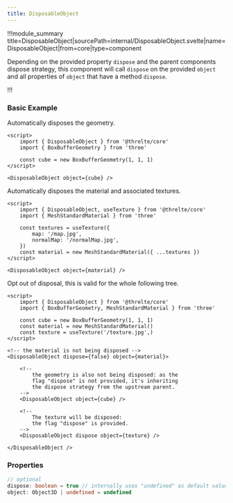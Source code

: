 ```yaml
---
title: DisposableObject
---
```


!!!module_summary title=DisposableObject|sourcePath=internal/DisposableObject.svelte|name=DisposableObject|from=core|type=component

Depending on the provided property `dispose` and the parent components dispose strategy, this component will call `dispose` on the provided `object` and all properties of `object` that have a method `dispose`.

!!!

### Basic Example

Automatically disposes the geometry.

```svelte
<script>
	import { DisposableObject } from '@threlte/core'
	import { BoxBufferGeometry } from 'three'

	const cube = new BoxBufferGeometry(1, 1, 1)
</script>

<DisposableObject object={cube} />
```

Automatically disposes the material and associated textures.

```svelte
<script>
	import { DisposableObject, useTexture } from '@threlte/core'
	import { MeshStandardMaterial } from 'three'

	const textures = useTexture({
		map: '/map.jpg',
		normalMap: '/normalMap.jpg',
	})
	const material = new MeshStandardMaterial({ ...textures })
</script>

<DisposableObject object={material} />
```

Opt out of disposal, this is valid for the whole following tree.

```svelte
<script>
	import { DisposableObject } from '@threlte/core'
	import { BoxBufferGeometry, MeshStandardMaterial } from 'three'

	const cube = new BoxBufferGeometry(1, 1, 1)
	const material = new MeshStandardMaterial()
	const texture = useTexture('/texture.jpg',)
</script>

<!-- the material is not being disposed -->
<DisposableObject dispose={false} object={material}>

	<!--
		the geometry is also not being disposed: as the
		flag "dispose" is not provided, it's inheriting
		the dispose strategy from the upstream parent.
	-->
	<DisposableObject object={cube} />

	<!--
		The texture will be disposed:
		the flag "dispose" is provided.
	-->
	<DisposableObject dispose object={texture} />

</DisposableObject />
```

### Properties

```ts
// optional
dispose: boolean = true // internally uses "undefined" as default value, de-facto the default value is "true"
object: Object3D | undefined = undefined
```
